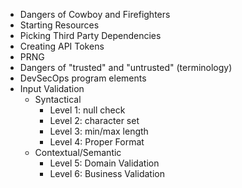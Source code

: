 - Dangers of Cowboy and Firefighters
- Starting Resources
- Picking Third Party Dependencies
- Creating API Tokens
- PRNG
- Dangers of "trusted" and "untrusted" (terminology)
- DevSecOps program elements
- Input Validation
  - Syntactical
    - Level 1: null check
    - Level 2: character set
    - Level 3: min/max length
    - Level 4: Proper Format
  - Contextual/Semantic
    - Level 5: Domain Validation
    - Level 6: Business Validation